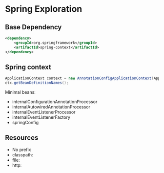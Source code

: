 # Spring Exploration

## Base Dependency

```xml
<dependency>
    <groupId>org.springframework</groupId>
    <artifactId>spring-context</artifactId>
</dependency>
```

## Spring context

```java
ApplicationContext context = new AnnotationConfigApplicationContext(AppConfig.class);
ctx.getBeanDefinitionNames();
```

Minimal beans:
- internalConfigurationAnnotationProcessor
- internalAutowiredAnnotationProcessor
- internalEventListenerProcessor
- internalEventListenerFactory
- springConfig

## Resources

- No prefix
- classpath:
- file:
- http: